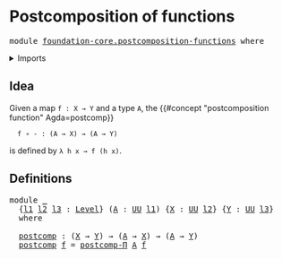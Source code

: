# Postcomposition of functions

<pre class="Agda"><a id="41" class="Keyword">module</a> <a id="48" href="foundation-core.postcomposition-functions.html" class="Module">foundation-core.postcomposition-functions</a> <a id="90" class="Keyword">where</a>
</pre>
<details><summary>Imports</summary>

<pre class="Agda"><a id="146" class="Keyword">open</a> <a id="151" class="Keyword">import</a> <a id="158" href="foundation.universe-levels.html" class="Module">foundation.universe-levels</a>

<a id="186" class="Keyword">open</a> <a id="191" class="Keyword">import</a> <a id="198" href="foundation-core.postcomposition-dependent-functions.html" class="Module">foundation-core.postcomposition-dependent-functions</a>
</pre>
</details>

## Idea

Given a map `f : X → Y` and a type `A`, the
{{#concept "postcomposition function" Agda=postcomp}}

```text
  f ∘ - : (A → X) → (A → Y)
```

is defined by `λ h x → f (h x)`.

## Definitions

<pre class="Agda"><a id="474" class="Keyword">module</a> <a id="481" href="foundation-core.postcomposition-functions.html#481" class="Module">_</a>
  <a id="485" class="Symbol">{</a><a id="486" href="foundation-core.postcomposition-functions.html#486" class="Bound">l1</a> <a id="489" href="foundation-core.postcomposition-functions.html#489" class="Bound">l2</a> <a id="492" href="foundation-core.postcomposition-functions.html#492" class="Bound">l3</a> <a id="495" class="Symbol">:</a> <a id="497" href="Agda.Primitive.html#742" class="Postulate">Level</a><a id="502" class="Symbol">}</a> <a id="504" class="Symbol">(</a><a id="505" href="foundation-core.postcomposition-functions.html#505" class="Bound">A</a> <a id="507" class="Symbol">:</a> <a id="509" href="Agda.Primitive.html#388" class="Primitive">UU</a> <a id="512" href="foundation-core.postcomposition-functions.html#486" class="Bound">l1</a><a id="514" class="Symbol">)</a> <a id="516" class="Symbol">{</a><a id="517" href="foundation-core.postcomposition-functions.html#517" class="Bound">X</a> <a id="519" class="Symbol">:</a> <a id="521" href="Agda.Primitive.html#388" class="Primitive">UU</a> <a id="524" href="foundation-core.postcomposition-functions.html#489" class="Bound">l2</a><a id="526" class="Symbol">}</a> <a id="528" class="Symbol">{</a><a id="529" href="foundation-core.postcomposition-functions.html#529" class="Bound">Y</a> <a id="531" class="Symbol">:</a> <a id="533" href="Agda.Primitive.html#388" class="Primitive">UU</a> <a id="536" href="foundation-core.postcomposition-functions.html#492" class="Bound">l3</a><a id="538" class="Symbol">}</a>
  <a id="542" class="Keyword">where</a>

  <a id="551" href="foundation-core.postcomposition-functions.html#551" class="Function">postcomp</a> <a id="560" class="Symbol">:</a> <a id="562" class="Symbol">(</a><a id="563" href="foundation-core.postcomposition-functions.html#517" class="Bound">X</a> <a id="565" class="Symbol">→</a> <a id="567" href="foundation-core.postcomposition-functions.html#529" class="Bound">Y</a><a id="568" class="Symbol">)</a> <a id="570" class="Symbol">→</a> <a id="572" class="Symbol">(</a><a id="573" href="foundation-core.postcomposition-functions.html#505" class="Bound">A</a> <a id="575" class="Symbol">→</a> <a id="577" href="foundation-core.postcomposition-functions.html#517" class="Bound">X</a><a id="578" class="Symbol">)</a> <a id="580" class="Symbol">→</a> <a id="582" class="Symbol">(</a><a id="583" href="foundation-core.postcomposition-functions.html#505" class="Bound">A</a> <a id="585" class="Symbol">→</a> <a id="587" href="foundation-core.postcomposition-functions.html#529" class="Bound">Y</a><a id="588" class="Symbol">)</a>
  <a id="592" href="foundation-core.postcomposition-functions.html#551" class="Function">postcomp</a> <a id="601" href="foundation-core.postcomposition-functions.html#601" class="Bound">f</a> <a id="603" class="Symbol">=</a> <a id="605" href="foundation-core.postcomposition-dependent-functions.html#1365" class="Function">postcomp-Π</a> <a id="616" href="foundation-core.postcomposition-functions.html#505" class="Bound">A</a> <a id="618" href="foundation-core.postcomposition-functions.html#601" class="Bound">f</a>
</pre>